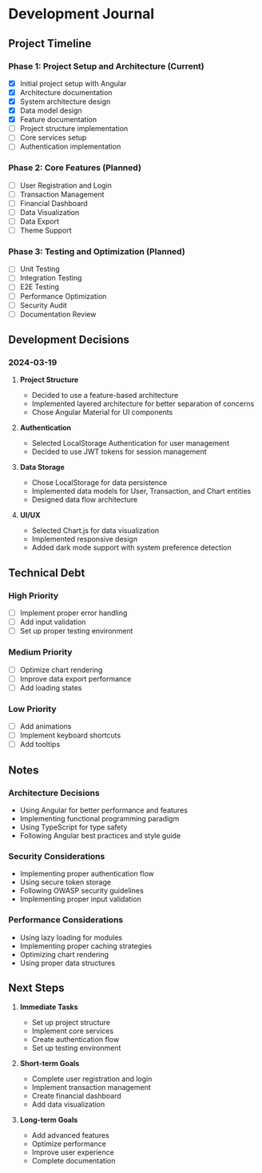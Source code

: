 # Development Journal

## Project Timeline

### Phase 1: Project Setup and Architecture (Current)
- [x] Initial project setup with Angular
- [x] Architecture documentation
- [x] System architecture design
- [x] Data model design
- [x] Feature documentation
- [ ] Project structure implementation
- [ ] Core services setup
- [ ] Authentication implementation

### Phase 2: Core Features (Planned)
- [ ] User Registration and Login
- [ ] Transaction Management
- [ ] Financial Dashboard
- [ ] Data Visualization
- [ ] Data Export
- [ ] Theme Support

### Phase 3: Testing and Optimization (Planned)
- [ ] Unit Testing
- [ ] Integration Testing
- [ ] E2E Testing
- [ ] Performance Optimization
- [ ] Security Audit
- [ ] Documentation Review

## Development Decisions

### 2024-03-19
1. **Project Structure**
   - Decided to use a feature-based architecture
   - Implemented layered architecture for better separation of concerns
   - Chose Angular Material for UI components

2. **Authentication**
   - Selected LocalStorage Authentication for user management
   - Decided to use JWT tokens for session management

3. **Data Storage**
   - Chose LocalStorage for data persistence
   - Implemented data models for User, Transaction, and Chart entities
   - Designed data flow architecture

4. **UI/UX**
   - Selected Chart.js for data visualization
   - Implemented responsive design
   - Added dark mode support with system preference detection

## Technical Debt

### High Priority
- [ ] Implement proper error handling
- [ ] Add input validation
- [ ] Set up proper testing environment

### Medium Priority
- [ ] Optimize chart rendering
- [ ] Improve data export performance
- [ ] Add loading states

### Low Priority
- [ ] Add animations
- [ ] Implement keyboard shortcuts
- [ ] Add tooltips

## Notes

### Architecture Decisions
- Using Angular for better performance and features
- Implementing functional programming paradigm
- Using TypeScript for type safety
- Following Angular best practices and style guide

### Security Considerations
- Implementing proper authentication flow
- Using secure token storage
- Following OWASP security guidelines
- Implementing proper input validation

### Performance Considerations
- Using lazy loading for modules
- Implementing proper caching strategies
- Optimizing chart rendering
- Using proper data structures

## Next Steps

1. **Immediate Tasks**
   - Set up project structure
   - Implement core services
   - Create authentication flow
   - Set up testing environment

2. **Short-term Goals**
   - Complete user registration and login
   - Implement transaction management
   - Create financial dashboard
   - Add data visualization

3. **Long-term Goals**
   - Add advanced features
   - Optimize performance
   - Improve user experience
   - Complete documentation 